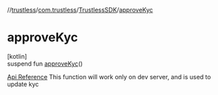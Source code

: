//[trustless](../../../index.md)/[com.trustless](../index.md)/[TrustlessSDK](index.md)/[approveKyc](approve-kyc.md)

# approveKyc

[kotlin]\
suspend fun [approveKyc](approve-kyc.md)()

[Api Reference](https://developer.staq.io/docs/apis/simulation#/KYC/Update%20KYC%20Status) This function will work only on dev server, and is used to update kyc
